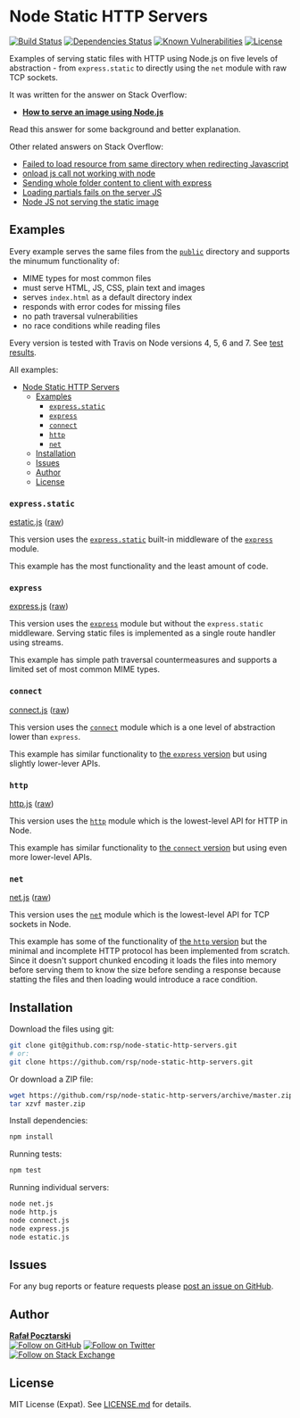 Node Static HTTP Servers
========================

[![Build Status][travis-img]][travis-url]
[![Dependencies Status][david-img]][david-url]
[![Known Vulnerabilities][snyk-img]][snyk-url]
[![License][license-img]][license-url]

Examples of serving static files with HTTP using Node.js
on five levels of abstraction - from `express.static` to directly using the `net` module with raw TCP sockets.

It was written for the answer on Stack Overflow:

* [**How to serve an image using Node.js**](https://stackoverflow.com/questions/5823722/how-to-serve-an-image-using-nodejs/40899767#40899767)

Read this answer for some background and better explanation.

Other related answers on Stack Overflow:

* [Failed to load resource from same directory when redirecting Javascript](https://stackoverflow.com/questions/38441863/failed-to-load-resource-from-same-directory-when-redirecting-javascript/38442747#38442747)
* [onload js call not working with node](https://stackoverflow.com/questions/38587286/onload-js-call-not-working-with-node/38587729#38587729)
* [Sending whole folder content to client with express](https://stackoverflow.com/questions/40509666/sending-whole-folder-content-to-client-with-express/40510339#40510339)
* [Loading partials fails on the server JS](https://stackoverflow.com/questions/40722476/loading-partials-fails-on-the-server-js/40722594#40722594)
* [Node JS not serving the static image](https://stackoverflow.com/questions/40837359/node-js-not-serving-the-static-image/40839534#40839534)

Examples
--------
Every example serves the same files from the [`public`](public) directory and supports the minumum functionality of:

* MIME types for most common files
* must serve HTML, JS, CSS, plain text and images
* serves `index.html` as a default directory index
* responds with error codes for missing files
* no path traversal vulnerabilities
* no race conditions while reading files

Every version is tested with Travis on Node versions 4, 5, 6 and 7. See [test results][travis-url].

All examples:

- [Node Static HTTP Servers](#node-static-http-servers)
  - [Examples](#examples)
    - [`express.static`](#expressstatic)
    - [`express`](#express)
    - [`connect`](#connect)
    - [`http`](#http)
    - [`net`](#net)
  - [Installation](#installation)
  - [Issues](#issues)
  - [Author](#author)
  - [License](#license)

### `express.static`

[estatic.js](estatic.js) ([raw](https://raw.githubusercontent.com/rsp/node-static-http-servers/master/estatic.js))

This version uses the [`express.static`](https://expressjs.com/en/starter/static-files.html) built-in middleware of the [`express`](https://expressjs.com/) module.

This example has the most functionality and the least amount of code.

### `express`

[express.js](express.js) ([raw](https://raw.githubusercontent.com/rsp/node-static-http-servers/master/express.js))

This version uses the [`express`](https://expressjs.com/) module but without the `express.static` middleware. Serving static files is implemented as a single route handler using streams.

This example has simple path traversal countermeasures and supports a limited set of most common MIME types.

### `connect`

[connect.js](connect.js) ([raw](https://raw.githubusercontent.com/rsp/node-static-http-servers/master/connect.js))

This version uses the [`connect`](http://senchalabs.github.com/connect) module which is a one level of abstraction lower than `express`.

This example has similar functionality to [the `express` version](#express) but using slightly lower-lever APIs.

### `http`

[http.js](http.js) ([raw](https://raw.githubusercontent.com/rsp/node-static-http-servers/master/http.js))

This version uses the [`http`](https://nodejs.org/api/http.html#http_http) module which is the lowest-level API for HTTP in Node.

This example has similar functionality to [the `connect` version](#connect) but using even more lower-level APIs.

### `net`

[net.js](net.js) ([raw](https://raw.githubusercontent.com/rsp/node-static-http-servers/master/net.js))

This version uses the [`net`](https://nodejs.org/api/net.html#net_net) module which is the lowest-level API for TCP sockets in Node.

This example has some of the functionality of [the `http` version](#http) but the minimal and incomplete HTTP protocol has been implemented from scratch. Since it doesn't support chunked encoding it loads the files into memory before serving them to know the size before sending a response because statting the files and then loading would introduce a race condition.

Installation
------------
Download the files using git:

```sh
git clone git@github.com:rsp/node-static-http-servers.git
# or:
git clone https://github.com/rsp/node-static-http-servers.git
```

Or download a ZIP file:

```sh
wget https://github.com/rsp/node-static-http-servers/archive/master.zip
tar xzvf master.zip
```

Install dependencies:

```sh
npm install
```

Running tests:

```sh
npm test
```

Running individual servers:

```sh
node net.js
node http.js
node connect.js
node express.js
node estatic.js
```

Issues
------
For any bug reports or feature requests please
[post an issue on GitHub][issues-url].

Author
------
[**Rafał Pocztarski**](https://pocztarski.com/)
<br/>
[![Follow on GitHub][github-follow-img]][github-follow-url]
[![Follow on Twitter][twitter-follow-img]][twitter-follow-url]
<br/>
[![Follow on Stack Exchange][stackexchange-img]][stackoverflow-url]

License
-------
MIT License (Expat). See [LICENSE.md](LICENSE.md) for details.

[github-url]: https://github.com/rsp/node-static-http-servers
[readme-url]: https://github.com/rsp/node-static-http-servers#readme
[issues-url]: https://github.com/rsp/node-static-http-servers/issues
[license-url]: https://github.com/rsp/node-static-http-servers/blob/master/LICENSE.md
[license-img]: https://img.shields.io/github/license/rsp/node-static-http-servers.svg
[travis-url]: https://travis-ci.org/rsp/node-static-http-servers
[travis-img]: https://travis-ci.org/rsp/node-static-http-servers.svg?branch=master
[snyk-url]: https://snyk.io/test/github/rsp/node-static-http-servers
[snyk-img]: https://snyk.io/test/github/rsp/node-static-http-servers/badge.svg
[david-url]: https://david-dm.org/rsp/node-static-http-servers
[david-img]: https://david-dm.org/rsp/node-static-http-servers/status.svg
[github-follow-url]: https://github.com/rsp
[github-follow-img]: https://img.shields.io/github/followers/rsp.svg?style=social&label=Follow
[twitter-follow-url]: https://twitter.com/intent/follow?screen_name=pocztarski
[twitter-follow-img]: https://img.shields.io/twitter/follow/pocztarski.svg?style=social&label=Follow
[stackoverflow-url]: https://stackoverflow.com/users/613198/rsp
[stackexchange-url]: https://stackexchange.com/users/303952/rsp
[stackexchange-img]: https://stackexchange.com/users/flair/303952.png
[original-repo]: https://github.com/rsp/node-static-http-servers